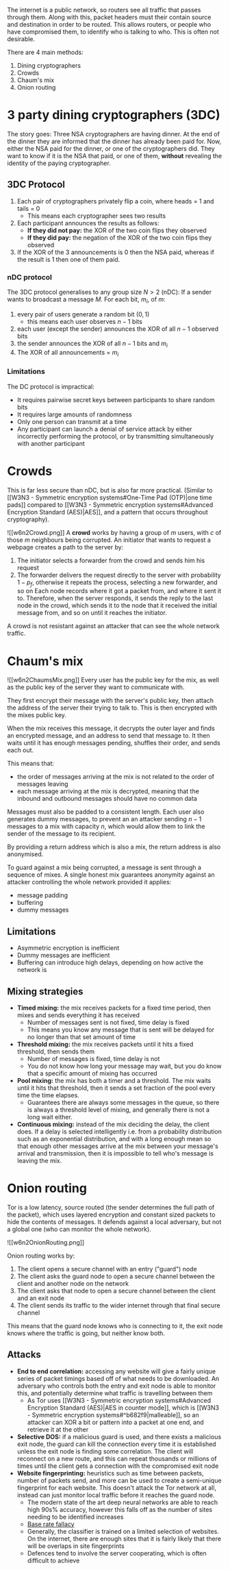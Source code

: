 The internet is a public network, so routers see all traffic that passes through them. Along with this, packet headers must their contain source and destination in order to be routed. This allows routers, or people who have compromised them, to identify who is talking to who.
This is often not desirable.

There are 4 main methods:
1. Dining cryptographers
2. Crowds
3. Chaum's mix
4. Onion routing

# 3 party dining cryptographers (3DC)
The story goes:
Three NSA cryptographers are having dinner. At the end of the dinner they are informed that the dinner has already been paid for. Now, either the NSA paid for the dinner, or one of the cryptographers did. They
want to know if it is the NSA that paid, or one of them, **without** revealing the identity of the paying cryptographer.

## 3DC Protocol
1. Each pair of cryptographers privately flip a coin, where heads = 1 and tails = 0
	- This means each cryptographer sees two results
2. Each participant announces the results as follows:
	- **If they did not pay:** the XOR of the two coin flips they observed
	- **If they did pay:** the negation of the XOR of the two coin flips they observed
3. If the XOR of the 3 announcements is 0 then the NSA paid, whereas if the result is 1 then one of them paid.
### nDC protocol
The 3DC protocol generalises to any group size $N>2$ (nDC):
If a sender wants to broadcast a message $M$. For each bit, $m_i$, of $m$:
1. every pair of users generate a random bit $(0,1)$ 
	- this means each user observes $n-1$ bits
2. each user (except the sender) announces the XOR of all $n-1$ observed bits
3. the sender announces the XOR of all $n-1$ bits and $m_i$
4. The XOR of all announcements = $m_i$

### Limitations
The DC protocol is impractical:
- It requires pairwise secret keys between participants to share random bits
- It requires large amounts of randomness
- Only one person can transmit at a time
- Any participant can launch a denial of service attack by either incorrectly performing the protocol, or by transmitting simultaneously with another participant

# Crowds
This is far less secure than nDC, but is also far more practical. (Similar to [[W3N3 - Symmetric encryption systems#One-Time Pad (OTP)|one time pads]] compared to [[W3N3 - Symmetric encryption systems#Advanced Encryption Standard (AES)|AES]], and a pattern that occurs throughout cryptography).

![[w6n2Crowd.png]]
A **crowd** works by having a group of $m$ users, with $c$ of those $m$ neighbours being corrupted.
An initiator that wants to request a webpage creates a path to the server by:
1. The initiator selects a forwarder from the crowd and sends him his request
2. The forwarder delivers the request directly to the server with probability $1-p_f$, otherwise it repeats the process, selecting a new forwarder, and so on
Each node records where it got a packet from, and where it sent it to. Therefore, when the server responds, it sends the reply to the last node in the crowd, which sends it to the node that it received the initial message from, and so on until it reaches the initiator.

A crowd is not resistant against an attacker that can see the whole network traffic.

# Chaum's mix
![[w6n2ChaumsMix.png]] 
Every user has the public key for the mix, as well as the public key of the server they want to communicate with.

They first encrypt their message with the server's public key, then attach the address of the server their trying to talk to. This is then encrypted with the mixes public key.

When the mix receives this message, it decrypts the outer layer and finds an encrypted message, and an address to send that message to. It then waits until it has enough messages pending, shuffles their order, and sends each out.

This means that:
- the order of messages arriving at the mix is not related to the order of messages leaving
- each message arriving at the mix is decrypted, meaning that the inbound and outbound messages should have no common data

Messages must also be padded to a consistent length.
Each user also generates dummy messages, to prevent an an attacker sending $n-1$ messages to a mix with capacity $n$, which would allow them to link the sender of the message to its recipient.

By providing a return address which is also a mix, the return address is also anonymised.

To guard against a mix being corrupted, a message is sent through a sequence of mixes. A single honest mix guarantees anonymity against an attacker controlling the whole network provided it applies:
- message padding
- buffering
- dummy messages

## Limitations
- Asymmetric encryption is inefficient
- Dummy messages are inefficient
- Buffering can introduce high delays, depending on how active the network is

## Mixing strategies
- **Timed mixing:** the mix receives packets for a fixed time period, then mixes and sends everything it has received
	- Number of messages sent is not fixed, time delay is fixed
	- This means you know any message that is sent will be delayed for no longer than that set amount of time
- **Threshold mixing:** the mix receives packets until it hits a fixed threshold, then sends them
	- Number of messages is fixed, time delay is not
	- You do not know how long your message may wait, but you do know that a specific amount of mixing has occurred
- **Pool mixing:** the mix has both a timer and a threshold. The mix waits until it hits that threshold, then it sends a set fraction of the pool every time the time elapses.
	- Guarantees there are always some messages in the queue, so there is always a threshold level of mixing, and generally there is not a long wait either.
- **Continuous mixing:** instead of the mix deciding the delay, the client does. If a delay is selected intelligently i.e. from a probability distribution such as an exponential distribution, and with a long enough mean so that enough other messages arrive at the mix between your message's arrival and transmission, then it is impossible to tell who's message is leaving the mix.

# Onion routing
Tor is a low latency, source routed (the sender determines the full path of the packet), which uses layered encryption and constant sized packets to hide the contents of messages. It defends against a local adversary, but not a global one (who can monitor the whole network).

![[w6n2OnionRouting.png]]

Onion routing works by:
1. The client opens a secure channel with an entry ("guard") node
2. The client asks the guard node to open a secure channel between the client and another node on the network
3. The client asks that node to open a secure channel between the client and an exit node
4. The client sends its traffic to the wider internet through that final secure channel

This means that the guard node knows who is connecting to it, the exit node knows where the traffic is going, but neither know both.

## Attacks
- **End to end correlation:** accessing any website will give a fairly unique series of packet timings based off of what needs to be downloaded. An adversary who controls both the entry and exit node is able to monitor this, and potentially determine what traffic is travelling between them
	- As Tor uses [[W3N3 - Symmetric encryption systems#Advanced Encryption Standard (AES)|AES in counter mode]], which is [[W3N3 - Symmetric encryption systems#^b682f9|malleable]], so an attacker can XOR a bit or pattern into a packet at one end, and retrieve it at the other
- **Selective DOS:** if a malicious guard is used, and there exists a malicious exit node, the guard can kill the connection every time it is established unless the exit node is finding some correlation. The client will reconnect on a new route, and this can repeat thousands or millions of times until the client gets a connection with the compromised exit node
- **Website fingerprinting:** heuristics such as time between packets, number of packets send, and more can be used to create a semi-unique fingerprint for each website. This doesn't attack the Tor network at all, instead can just monitor local traffic before it reaches the guard node.
	- The modern state of the art deep neural networks are able to reach high 90s% accuracy, however this falls off as the number of sites needing to be identified increases
	- [Base rate fallacy](https://en.wikipedia.org/wiki/Base_rate_fallacy)
	- Generally, the classifier is trained on a limited selection of websites. On the internet, there are enough sites that it is fairly likely that there will be overlaps in site fingerprints
	- Defences tend to involve the server cooperating, which is often difficult to achieve
